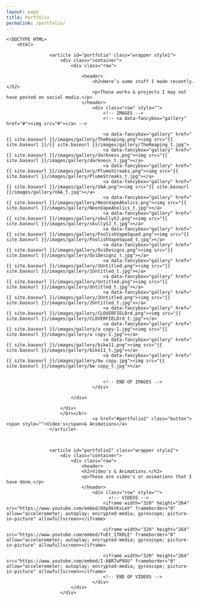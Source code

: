 ```yaml
---
layout: page
title: Portfolio
permalink: /portfolio/
---
```

	<!DOCTYPE HTML>
		<html>

					<article id="portfolio" class="wrapper style1">
						<div class="container">
							<div class="row">
								
								<header>
									<h2>Here’s some stuff I made recently.</h2>
									<p>These works & projects I may not have posted on social media.</p>
								</header>
									<div class="row" style="">
										<!-- IMAGES -->
										<!-- <a data-fancybox="gallery" href="#"><img src="#"></a> -->

										<a data-fancybox="gallery" href="{{ site.baseurl }}/images/gallery/TheReaping.png"><img src="{{ site.baseurl }}/{{ site.baseurl }}/images/gallery/TheReaping_t.jpg">
										<a data-fancybox="gallery" href="{{ site.baseurl }}/images/gallery/darkness.png"><img src="{{ site.baseurl }}/images/gallery/darkness_t.jpg"></a>
										<a data-fancybox="gallery" href="{{ site.baseurl }}/images/gallery/PlumeStreaks.png"><img src="{{ site.baseurl }}/images/gallery/PlumeStreaks_t.jpg"></a>
										<a data-fancybox="gallery" href="{{ site.baseurl }}/images/gallery/VAA.png"><img src="{{ site.baseurl }}/images/gallery/VAA_t.jpg"></a>
										<a data-fancybox="gallery" href="{{ site.baseurl }}/images/gallery/NeonVapeAholics.png"><img src="{{ site.baseurl }}/images/gallery/NeonVapeAholics_t.jpg"></a>
										<a data-fancybox="gallery" href="{{ site.baseurl }}/images/gallery/skullySJ.png"><img src="{{ site.baseurl }}/images/gallery/skullySJ_t.jpg"></a>
										<a data-fancybox="gallery" href="{{ site.baseurl }}/images/gallery/FoolishVapeSquad.png"><img src="{{ site.baseurl }}/images/gallery/FoolishVapeSquad_t.jpg"></a>
										<a data-fancybox="gallery" href="{{ site.baseurl }}/images/gallery/OviDesignz.png"><img src="{{ site.baseurl }}/images/gallery/OviDesignz_t.jpg"></a>
										<a data-fancybox="gallery" href="{{ site.baseurl }}/images/gallery/1Untitled.png"><img src="{{ site.baseurl }}/images/gallery/1Untitled_t.jpg"></a>
										<a data-fancybox="gallery" href="{{ site.baseurl }}/images/gallery/Untitled.png"><img src="{{ site.baseurl }}/images/gallery/Untitled_t.jpg"></a>
										<a data-fancybox="gallery" href="{{ site.baseurl }}/images/gallery/2Untitled.png"><img src="{{ site.baseurl }}/images/gallery/2Untitled_t.jpg"></a>
										<a data-fancybox="gallery" href="{{ site.baseurl }}/images/gallery/CLOVERFIELDrd.png"><img src="{{ site.baseurl }}/images/gallery/CLOVERFIELDrd_t.jpg"></a>
										<a data-fancybox="gallery" href="{{ site.baseurl }}/images/gallery/a copy-1.jpg"><img src="{{ site.baseurl }}/images/gallery/a copy-1.jpg"></a>
										<a data-fancybox="gallery" href="{{ site.baseurl }}/images/gallery/bike11.png"><img src="{{ site.baseurl }}/images/gallery/bike11_t.jpg"></a>
										<a data-fancybox="gallery" href="{{ site.baseurl }}/images/gallery/bw copy.jpg"><img src="{{ site.baseurl }}/images/gallery/bw copy_t.jpg"></a>

										
										<!-- END OF IMAGES -->
									</div>
									
							</div>
							
						</div>
						</br></br>
									<a href="#portfolio2" class="button"><span style="">Video's</span>& Animations</a>
					</article>



					<article id="portfolio2" class="wrapper style2">
						<div class="container">
							<div class="row">
								<header>
								<h2>Video's & Animations.</h2>
								<p>These are video's or animations that I have done.</p>
								</header>
									<div class="row" style="">				  
										  <!-- VIDEOS -->
										<iframe width="320" height="264" src="https://www.youtube.com/embed/HXp9ktKsLmY" frameborder="0" allow="accelerometer; autoplay; encrypted-media; gyroscope; picture-in-picture" allowfullscreen></iframe>

										<iframe width="320" height="264" src="https://www.youtube.com/embed/fuEt_1TKRLE" frameborder="0" allow="accelerometer; autoplay; encrypted-media; gyroscope; picture-in-picture" allowfullscreen></iframe>

										<iframe width="320" height="264" src="https://www.youtube.com/embed/I-bBR7wP9GU" frameborder="0" allow="accelerometer; autoplay; encrypted-media; gyroscope; picture-in-picture" allowfullscreen></iframe>
										<!-- END OF VIDEOS -->
									</div>
							</div>
						</div>
</html>						